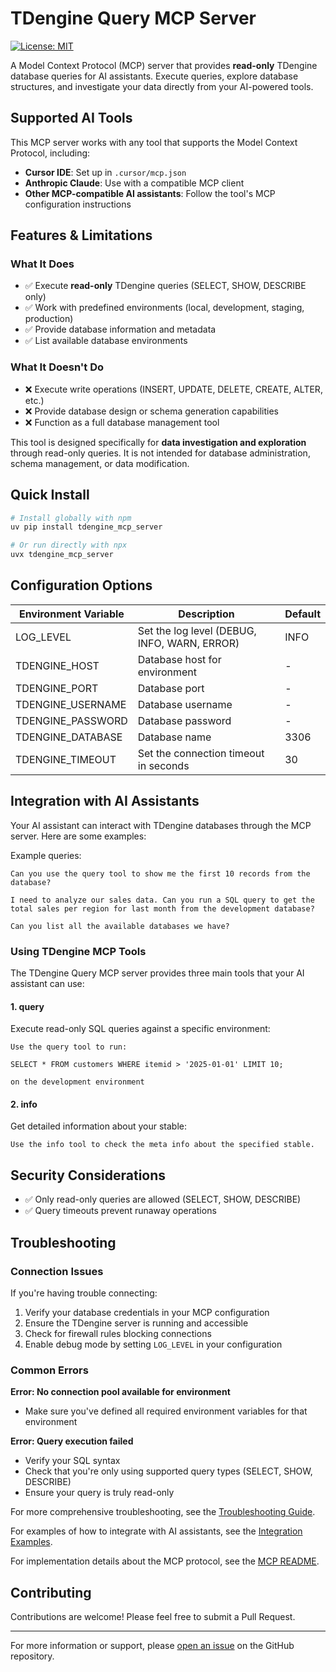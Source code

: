 # TDengine Query MCP Server

[![License: MIT](https://img.shields.io/badge/License-MIT-yellow.svg)](https://opensource.org/licenses/MIT)

A Model Context Protocol (MCP) server that provides **read-only** TDengine database queries for AI assistants. Execute queries, explore database structures, and investigate your data directly from your AI-powered tools.

## Supported AI Tools

This MCP server works with any tool that supports the Model Context Protocol, including:

- **Cursor IDE**: Set up in `.cursor/mcp.json`
- **Anthropic Claude**: Use with a compatible MCP client
- **Other MCP-compatible AI assistants**: Follow the tool's MCP configuration instructions

## Features & Limitations

### What It Does

- ✅ Execute **read-only** TDengine queries (SELECT, SHOW, DESCRIBE only)
- ✅ Work with predefined environments (local, development, staging, production)
- ✅ Provide database information and metadata
- ✅ List available database environments

### What It Doesn't Do

- ❌ Execute write operations (INSERT, UPDATE, DELETE, CREATE, ALTER, etc.)
- ❌ Provide database design or schema generation capabilities
- ❌ Function as a full database management tool

This tool is designed specifically for **data investigation and exploration** through read-only queries. It is not intended for database administration, schema management, or data modification.


## Quick Install

```bash
# Install globally with npm
uv pip install tdengine_mcp_server

# Or run directly with npx
uvx tdengine_mcp_server
```

## Configuration Options

| Environment Variable | Description | Default |
|---------------------|-------------|---------|
| LOG_LEVEL | Set the log level (DEBUG, INFO, WARN, ERROR) | INFO |
| TDENGINE_HOST | Database host for environment | - |
| TDENGINE_PORT | Database port | - |
| TDENGINE_USERNAME | Database username | - |
| TDENGINE_PASSWORD | Database password | - |
| TDENGINE_DATABASE | Database name | 3306 |
| TDENGINE_TIMEOUT | Set the connection timeout in seconds | 30 |

## Integration with AI Assistants

Your AI assistant can interact with TDengine databases through the MCP server. Here are some examples:

Example queries:

```
Can you use the query tool to show me the first 10 records from the database?
```

```
I need to analyze our sales data. Can you run a SQL query to get the total sales per region for last month from the development database?
```

```
Can you list all the available databases we have?
```

### Using TDengine MCP Tools

The TDengine Query MCP server provides three main tools that your AI assistant can use:

#### 1. query

Execute read-only SQL queries against a specific environment:

```
Use the query tool to run:

SELECT * FROM customers WHERE itemid > '2025-01-01' LIMIT 10;

on the development environment
```

#### 2. info

Get detailed information about your stable:

```
Use the info tool to check the meta info about the specified stable.
```

## Security Considerations

- ✅ Only read-only queries are allowed (SELECT, SHOW, DESCRIBE)
- ✅ Query timeouts prevent runaway operations

## Troubleshooting

### Connection Issues

If you're having trouble connecting:

1. Verify your database credentials in your MCP configuration
2. Ensure the TDengine server is running and accessible
3. Check for firewall rules blocking connections
4. Enable debug mode by setting `LOG_LEVEL` in your configuration

### Common Errors

**Error: No connection pool available for environment**

- Make sure you've defined all required environment variables for that environment

**Error: Query execution failed**

- Verify your SQL syntax
- Check that you're only using supported query types (SELECT, SHOW, DESCRIBE)
- Ensure your query is truly read-only

For more comprehensive troubleshooting, see the [Troubleshooting Guide](docs/TROUBLESHOOTING.md).

For examples of how to integrate with AI assistants, see the [Integration Examples](docs/INTEGRATION_EXAMPLE.md).

For implementation details about the MCP protocol, see the [MCP README](docs/MCP_README.md).

## Contributing

Contributions are welcome! Please feel free to submit a Pull Request.

---

For more information or support, please [open an issue](https://github.com/devakone/TDengine-query-mcp-server/issues) on the GitHub repository. 
